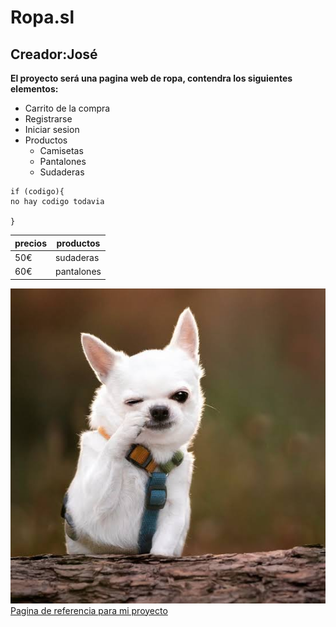 # Ropa.sl

## Creador:José

**El proyecto será una pagina web de ropa, contendra los siguientes elementos:**

- Carrito de la compra
- Registrarse
- Iniciar sesion
- Productos
  - Camisetas
  - Pantalones
  - Sudaderas

```
if (codigo){
no hay codigo todavia

}
```  
| precios | productos |
|-|-|
| 50€ | sudaderas |
| 60€ | pantalones |

![](perrito.jpeg) 
[Pagina de referencia para mi proyecto](https://www.naturitas.es)
